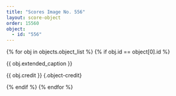 ```yaml
---
title: "Scores Image No. 556"
layout: score-object
order: 15560
object:
  - id: "556"
---
```


{% for obj in objects.object_list %}
{% if obj.id == object[0].id %}

{{ obj.extended_caption }}

{{ obj.credit }} {.object-credit}

{% endif %}
{% endfor %}
